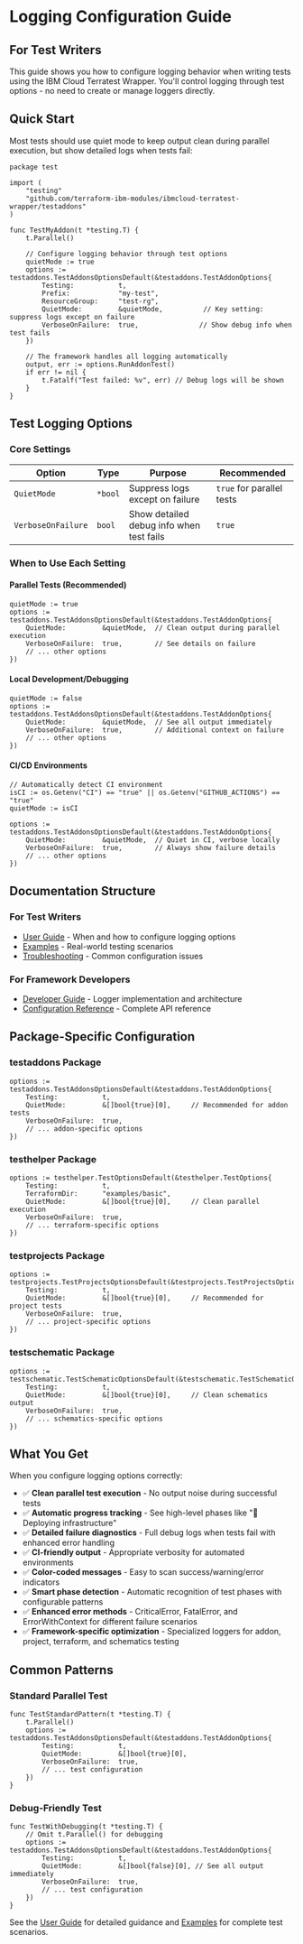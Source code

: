 # Logging Configuration Guide

## For Test Writers

This guide shows you how to configure logging behavior when writing tests using the IBM Cloud Terratest Wrapper. You'll control logging through test options - no need to create or manage loggers directly.

## Quick Start

Most tests should use quiet mode to keep output clean during parallel execution, but show detailed logs when tests fail:

```golang
package test

import (
    "testing"
    "github.com/terraform-ibm-modules/ibmcloud-terratest-wrapper/testaddons"
)

func TestMyAddon(t *testing.T) {
    t.Parallel()

    // Configure logging behavior through test options
    quietMode := true
    options := testaddons.TestAddonsOptionsDefault(&testaddons.TestAddonOptions{
        Testing:           t,
        Prefix:            "my-test",
        ResourceGroup:     "test-rg",
        QuietMode:         &quietMode,          // Key setting: suppress logs except on failure
        VerboseOnFailure:  true,               // Show debug info when test fails
    })

    // The framework handles all logging automatically
    output, err := options.RunAddonTest()
    if err != nil {
        t.Fatalf("Test failed: %v", err) // Debug logs will be shown
    }
}
```

## Test Logging Options

### Core Settings

| Option | Type | Purpose | Recommended |
|--------|------|---------|-------------|
| `QuietMode` | `*bool` | Suppress logs except on failure | `true` for parallel tests |
| `VerboseOnFailure` | `bool` | Show detailed debug info when test fails | `true` |

### When to Use Each Setting

#### Parallel Tests (Recommended)
```golang
quietMode := true
options := testaddons.TestAddonsOptionsDefault(&testaddons.TestAddonOptions{
    QuietMode:         &quietMode,  // Clean output during parallel execution
    VerboseOnFailure:  true,        // See details on failure
    // ... other options
})
```

#### Local Development/Debugging
```golang
quietMode := false
options := testaddons.TestAddonsOptionsDefault(&testaddons.TestAddonOptions{
    QuietMode:         &quietMode,  // See all output immediately
    VerboseOnFailure:  true,        // Additional context on failure
    // ... other options
})
```

#### CI/CD Environments
```golang
// Automatically detect CI environment
isCI := os.Getenv("CI") == "true" || os.Getenv("GITHUB_ACTIONS") == "true"
quietMode := isCI

options := testaddons.TestAddonsOptionsDefault(&testaddons.TestAddonOptions{
    QuietMode:         &quietMode,  // Quiet in CI, verbose locally
    VerboseOnFailure:  true,        // Always show failure details
    // ... other options
})
```

## Documentation Structure

### For Test Writers
- [User Guide](logging/user-guide.md) - When and how to configure logging options
- [Examples](logging/examples.md) - Real-world testing scenarios
- [Troubleshooting](logging/troubleshooting.md) - Common configuration issues

### For Framework Developers
- [Developer Guide](logging/developer-guide.md) - Logger implementation and architecture
- [Configuration Reference](logging/configuration.md) - Complete API reference

## Package-Specific Configuration

### testaddons Package

```golang
options := testaddons.TestAddonsOptionsDefault(&testaddons.TestAddonOptions{
    Testing:           t,
    QuietMode:         &[]bool{true}[0],     // Recommended for addon tests
    VerboseOnFailure:  true,
    // ... addon-specific options
})
```

### testhelper Package

```golang
options := testhelper.TestOptionsDefault(&testhelper.TestOptions{
    Testing:           t,
    TerraformDir:      "examples/basic",
    QuietMode:         &[]bool{true}[0],     // Clean parallel execution
    VerboseOnFailure:  true,
    // ... terraform-specific options
})
```

### testprojects Package

```golang
options := testprojects.TestProjectsOptionsDefault(&testprojects.TestProjectsOptions{
    Testing:           t,
    QuietMode:         &[]bool{true}[0],     // Recommended for project tests
    VerboseOnFailure:  true,
    // ... project-specific options
})
```

### testschematic Package

```golang
options := testschematic.TestSchematicOptionsDefault(&testschematic.TestSchematicOptions{
    Testing:           t,
    QuietMode:         &[]bool{true}[0],     // Clean schematics output
    VerboseOnFailure:  true,
    // ... schematics-specific options
})
```

## What You Get

When you configure logging options correctly:

- ✅ **Clean parallel test execution** - No output noise during successful tests
- ✅ **Automatic progress tracking** - See high-level phases like "🔄 Deploying infrastructure"
- ✅ **Detailed failure diagnostics** - Full debug logs when tests fail with enhanced error handling
- ✅ **CI-friendly output** - Appropriate verbosity for automated environments
- ✅ **Color-coded messages** - Easy to scan success/warning/error indicators
- ✅ **Smart phase detection** - Automatic recognition of test phases with configurable patterns
- ✅ **Enhanced error methods** - CriticalError, FatalError, and ErrorWithContext for different failure scenarios
- ✅ **Framework-specific optimization** - Specialized loggers for addon, project, terraform, and schematics testing

## Common Patterns

### Standard Parallel Test
```golang
func TestStandardPattern(t *testing.T) {
    t.Parallel()
    options := testaddons.TestAddonsOptionsDefault(&testaddons.TestAddonOptions{
        Testing:           t,
        QuietMode:         &[]bool{true}[0],
        VerboseOnFailure:  true,
        // ... test configuration
    })
}
```

### Debug-Friendly Test
```golang
func TestWithDebugging(t *testing.T) {
    // Omit t.Parallel() for debugging
    options := testaddons.TestAddonsOptionsDefault(&testaddons.TestAddonOptions{
        Testing:           t,
        QuietMode:         &[]bool{false}[0], // See all output immediately
        VerboseOnFailure:  true,
        // ... test configuration
    })
}
```

See the [User Guide](logging/user-guide.md) for detailed guidance and [Examples](logging/examples.md) for complete test scenarios.
